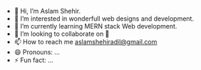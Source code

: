 - 👋 Hi, I’m Aslam Shehir.
- 👀 I’m interested in wonderfull web designs and development.
- 🌱 I’m currently learning MERN stack Web development.
- 💞️ I’m looking to collaborate on 🚫
- 📫 How to reach me aslamshehiradil@gmail.com
- 😄 Pronouns: ...
- ⚡ Fun fact: ...

<!---
aslamadil120/aslamadil120 is a ✨ special ✨ repository because its `README.md` (this file) appears on your GitHub profile.
You can click the Preview link to take a look at your changes.
--->
